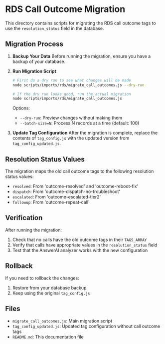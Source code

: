 # RDS Call Outcome Migration

This directory contains scripts for migrating the RDS call outcome tags to use the `resolution_status` field in the database.

## Migration Process

1. **Backup Your Data**
   Before running the migration, ensure you have a backup of your database.

2. **Run Migration Script**

    ```bash
    # First do a dry run to see what changes will be made
    node scripts/imports/rds/migrate_call_outcomes.js --dry-run

    # If the dry run looks good, run the actual migration
    node scripts/imports/rds/migrate_call_outcomes.js
    ```

    Options:

    - `--dry-run`: Preview changes without making them
    - `--batch-size=N`: Process N records at a time (default: 100)

3. **Update Tag Configuration**
   After the migration is complete, replace the contents of `tag_config.js` with the updated version from `tag_config_updated.js`.

## Resolution Status Values

The migration maps the old call outcome tags to the following resolution status values:

-   `resolved`: From 'outcome-resolved' and 'outcome-reboot-fix'
-   `dispatch`: From 'outcome-dispatch-no-troubleshoot'
-   `escalated`: From 'outcome-escalated-tier2'
-   `followup`: From 'outcome-repeat-call'

## Verification

After running the migration:

1. Check that no calls have the old outcome tags in their `TAGS_ARRAY`
2. Verify that calls have appropriate values in the `resolution_status` field
3. Test that the AnswerAI analyzer works with the new configuration

## Rollback

If you need to rollback the changes:

1. Restore from your database backup
2. Keep using the original `tag_config.js`

## Files

-   `migrate_call_outcomes.js`: Main migration script
-   `tag_config_updated.js`: Updated tag configuration without call outcome tags
-   `README.md`: This documentation file
